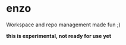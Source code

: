 # enzo

Workspace and repo management made fun ;)

**this is experimental, not ready for use yet**

